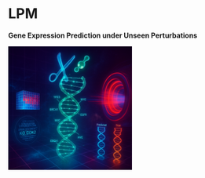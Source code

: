 # LPM
**Gene Expression Prediction under Unseen Perturbations**

<!-- 宽度占容器50%，高度自动缩放 -->
<img src="https://raw.githubusercontent.com/Absinthe-sketch/LPM/main/task.png" 
     alt="LPM 任务示意图" 
     width="50%" 
     height="50%">